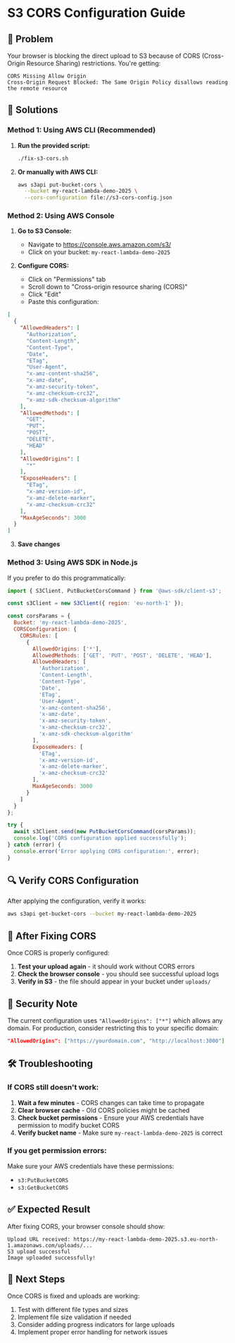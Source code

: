 # S3 CORS Configuration Guide

## 🎯 Problem
Your browser is blocking the direct upload to S3 because of CORS (Cross-Origin Resource Sharing) restrictions. You're getting:
```
CORS Missing Allow Origin
Cross-Origin Request Blocked: The Same Origin Policy disallows reading the remote resource
```

## 🔧 Solutions

### Method 1: Using AWS CLI (Recommended)

1. **Run the provided script:**
   ```bash
   ./fix-s3-cors.sh
   ```

2. **Or manually with AWS CLI:**
   ```bash
   aws s3api put-bucket-cors \
     --bucket my-react-lambda-demo-2025 \
     --cors-configuration file://s3-cors-config.json
   ```

### Method 2: Using AWS Console

1. **Go to S3 Console:**
   - Navigate to https://console.aws.amazon.com/s3/
   - Click on your bucket: `my-react-lambda-demo-2025`

2. **Configure CORS:**
   - Click on "Permissions" tab
   - Scroll down to "Cross-origin resource sharing (CORS)"
   - Click "Edit"
   - Paste this configuration:

```json
[
  {
    "AllowedHeaders": [
      "Authorization",
      "Content-Length",
      "Content-Type",
      "Date",
      "ETag",
      "User-Agent",
      "x-amz-content-sha256",
      "x-amz-date",
      "x-amz-security-token",
      "x-amz-checksum-crc32",
      "x-amz-sdk-checksum-algorithm"
    ],
    "AllowedMethods": [
      "GET",
      "PUT",
      "POST",
      "DELETE",
      "HEAD"
    ],
    "AllowedOrigins": [
      "*"
    ],
    "ExposeHeaders": [
      "ETag",
      "x-amz-version-id",
      "x-amz-delete-marker",
      "x-amz-checksum-crc32"
    ],
    "MaxAgeSeconds": 3000
  }
]
```

3. **Save changes**

### Method 3: Using AWS SDK in Node.js

If you prefer to do this programmatically:

```javascript
import { S3Client, PutBucketCorsCommand } from '@aws-sdk/client-s3';

const s3Client = new S3Client({ region: 'eu-north-1' });

const corsParams = {
  Bucket: 'my-react-lambda-demo-2025',
  CORSConfiguration: {
    CORSRules: [
      {
        AllowedOrigins: ['*'],
        AllowedMethods: ['GET', 'PUT', 'POST', 'DELETE', 'HEAD'],
        AllowedHeaders: [
          'Authorization',
          'Content-Length',
          'Content-Type',
          'Date',
          'ETag',
          'User-Agent',
          'x-amz-content-sha256',
          'x-amz-date',
          'x-amz-security-token',
          'x-amz-checksum-crc32',
          'x-amz-sdk-checksum-algorithm'
        ],
        ExposeHeaders: [
          'ETag',
          'x-amz-version-id',
          'x-amz-delete-marker',
          'x-amz-checksum-crc32'
        ],
        MaxAgeSeconds: 3000
      }
    ]
  }
};

try {
  await s3Client.send(new PutBucketCorsCommand(corsParams));
  console.log('CORS configuration applied successfully');
} catch (error) {
  console.error('Error applying CORS configuration:', error);
}
```

## 🔍 Verify CORS Configuration

After applying the configuration, verify it works:

```bash
aws s3api get-bucket-cors --bucket my-react-lambda-demo-2025
```

## 🚀 After Fixing CORS

Once CORS is properly configured:

1. **Test your upload again** - it should work without CORS errors
2. **Check the browser console** - you should see successful upload logs
3. **Verify in S3** - the file should appear in your bucket under `uploads/`

## 🔐 Security Note

The current configuration uses `"AllowedOrigins": ["*"]` which allows any domain. For production, consider restricting this to your specific domain:

```json
"AllowedOrigins": ["https://yourdomain.com", "http://localhost:3000"]
```

## 🛠️ Troubleshooting

### If CORS still doesn't work:

1. **Wait a few minutes** - CORS changes can take time to propagate
2. **Clear browser cache** - Old CORS policies might be cached
3. **Check bucket permissions** - Ensure your AWS credentials have permission to modify bucket CORS
4. **Verify bucket name** - Make sure `my-react-lambda-demo-2025` is correct

### If you get permission errors:

Make sure your AWS credentials have these permissions:
- `s3:PutBucketCORS`
- `s3:GetBucketCORS`

## ✅ Expected Result

After fixing CORS, your browser console should show:
```
Upload URL received: https://my-react-lambda-demo-2025.s3.eu-north-1.amazonaws.com/uploads/...
S3 upload successful
Image uploaded successfully!
```

## 🎉 Next Steps

Once CORS is fixed and uploads are working:
1. Test with different file types and sizes
2. Implement file size validation if needed
3. Consider adding progress indicators for large uploads
4. Implement proper error handling for network issues